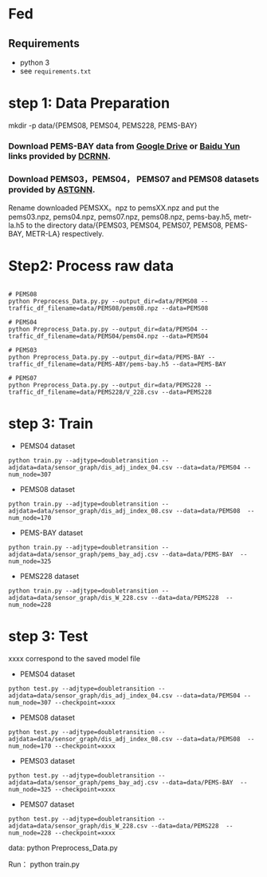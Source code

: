 # Fed


## Requirements
- python 3
- see `requirements.txt`


# step 1: Data Preparation

mkdir -p data/{PEMS08, PEMS04, PEMS228, PEMS-BAY}

### Download PEMS-BAY data from [Google Drive](https://drive.google.com/open?id=10FOTa6HXPqX8Pf5WRoRwcFnW9BrNZEIX) or [Baidu Yun](https://pan.baidu.com/s/14Yy9isAIZYdU__OYEQGa_g) links provided by [DCRNN](https://github.com/liyaguang/DCRNN).
### Download PEMS03，PEMS04， PEMS07 and PEMS08 datasets provided by [ASTGNN](https://github.com/guoshnBJTU/ASTGNN/tree/main/data). 

Rename downloaded PEMSXX。npz to pemsXX.npz and put the pems03.npz, pems04.npz, pems07.npz, pems08.npz, pems-bay.h5, metr-la.h5 to the directory data/{PEMS03, PEMS04, PEMS07, PEMS08, PEMS-BAY, METR-LA} respectively.



# Step2: Process raw data 

```

# PEMS08
python Preprocess_Data.py.py --output_dir=data/PEMS08 --traffic_df_filename=data/PEMS08/pems08.npz --data=PEMS08

# PEMS04
python Preprocess_Data.py.py --output_dir=data/PEMS04 --traffic_df_filename=data/PEMS04/pems04.npz --data=PEMS04

# PEMS03
python Preprocess_Data.py.py --output_dir=data/PEMS-BAY --traffic_df_filename=data/PEMS-ABY/pems-bay.h5 --data=PEMS-BAY

# PEMS07
python Preprocess_Data.py.py --output_dir=data/PEMS228 --traffic_df_filename=data/PEMS228/V_228.csv --data=PEMS228

```
# step 3: Train


* PEMS04 dataset
```
python train.py --adjtype=doubletransition --adjdata=data/sensor_graph/dis_adj_index_04.csv --data=data/PEMS04 --num_node=307
```

* PEMS08 dataset
``` 
python train.py --adjtype=doubletransition --adjdata=data/sensor_graph/dis_adj_index_08.csv --data=data/PEMS08  --num_node=170
```

* PEMS-BAY dataset
```
python train.py --adjtype=doubletransition --adjdata=data/sensor_graph/pems_bay_adj.csv --data=data/PEMS-BAY  --num_node=325
```

* PEMS228 dataset
```
python train.py --adjtype=doubletransition --adjdata=data/sensor_graph/dis_W_228.csv --data=data/PEMS228  --num_node=228
```

# step 3: Test
xxxx correspond to the saved model file

* PEMS04 dataset
```
python test.py --adjtype=doubletransition --adjdata=data/sensor_graph/dis_adj_index_04.csv --data=data/PEMS04 --num_node=307 --checkpoint=xxxx
```

* PEMS08 dataset
``` 
python test.py --adjtype=doubletransition --adjdata=data/sensor_graph/dis_adj_index_08.csv --data=data/PEMS08  --num_node=170 --checkpoint=xxxx
```

* PEMS03 dataset
```
python test.py --adjtype=doubletransition --adjdata=data/sensor_graph/pems_bay_adj.csv --data=data/PEMS-BAY  --num_node=325 --checkpoint=xxxx
```

* PEMS07 dataset
```
python test.py --adjtype=doubletransition --adjdata=data/sensor_graph/dis_W_228.csv --data=data/PEMS228  --num_node=228 --checkpoint=xxxx
```



data:
python Preprocess_Data.py

Run：
python train.py
